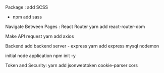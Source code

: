 Package : 
add SCSS 
- npm add sass

Navigate Between Pages : React Router
yarn add react-router-dom

Make API request
yarn add axios

Backend
add backend server - express
yarn add express mysql nodemon

initial node application
npm init -y

Token and Security:
yarn add jsonwebtoken cookie-parser cors
